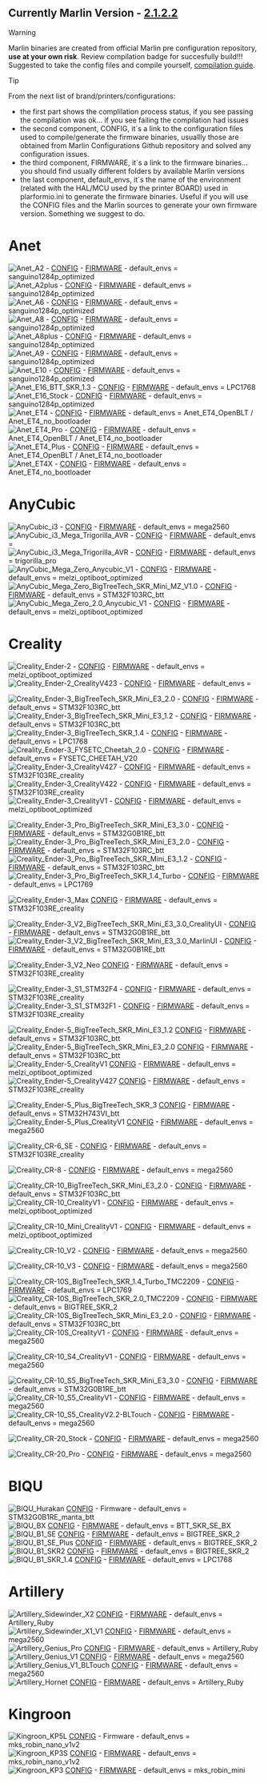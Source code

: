 **Currently Marlin Version - [2.1.2.2](https://github.com/MarlinFirmware/Marlin/releases/tag/2.1.2.2)**
----------------------------------

> [!WARNING]
> Marlin binaries are created from official Marlin pre configuration repository, **use at your own risk**. Review compilation badge for succesfully build!!!  
> Suggested to take the config files and compile yourself, [compilation guide](https://3dwork-qitec-net.translate.goog/guias-impresion-3d/mejoras-upgrades/marlin-guia-compilacion?_x_tr_sl=es&_x_tr_tl=en&_x_tr_hl=es&_x_tr_pto=wapp).  

> [!TIP]
> From the next list of brand/printers/configurations:  
> - the first part shows the complilation process status, if you see passing the compilation was ok... if you see failing the compilation had issues  
> - the second component, CONFIG, it´s a link to the configuration files used to compile/generate the firmware binaries, usuallly those are obtained from Marlin Configurations Github repository and solved any configuration issues.  
> - the third component, FIRMWARE, it´s a link to the firmware binaries... you should find usually different folders by available Marlin versions  
> - the last component, default_envs, it´s the name of the environment (related with the HAL/MCU used by the printer BOARD) used in plarformio.ini to generate the firmware binaries. Useful if you will use the CONFIG files and the Marlin sources to generate your own firmware version. Something we suggest to do.  

# Anet

![Anet_A2](https://github.com/3dwork-io/marlin_auto_builder_3dwork/actions/workflows/Anet_A2.yml/badge.svg) - [CONFIG](https://github.com/3dwork-io/marlin_auto_builder_3dwork/tree/master/Firmware/Configuration/Anet/A2) - [FIRMWARE](https://github.com/3dwork-io/marlin_auto_builder_3dwork/tree/master/Firmware/Builds/Anet/A2plus/) - default_envs = sanguino1284p_optimized  
![Anet_A2plus](https://github.com/3dwork-io/marlin_auto_builder_3dwork/actions/workflows/Anet_A2plus.yml/badge.svg) - [CONFIG](https://github.com/3dwork-io/marlin_auto_builder_3dwork/tree/master/Firmware/Configuration/Anet/A2plus) - [FIRMWARE](https://github.com/3dwork-io/marlin_auto_builder_3dwork/tree/master/Firmware/Builds/Anet/A2plus/) - default_envs = sanguino1284p_optimized  
![Anet_A6](https://github.com/3dwork-io/marlin_auto_builder_3dwork/actions/workflows/Anet_A6.yml/badge.svg) - [CONFIG](https://github.com/3dwork-io/marlin_auto_builder_3dwork/tree/master/Firmware/Configuration/Anet/A6) - [FIRMWARE](https://github.com/3dwork-io/marlin_auto_builder_3dwork/tree/master/Firmware/Builds/Anet/A6/) - default_envs = sanguino1284p_optimized  
![Anet_A8](https://github.com/3dwork-io/marlin_auto_builder_3dwork/actions/workflows/Anet_A8.yml/badge.svg) - [CONFIG](https://github.com/3dwork-io/marlin_auto_builder_3dwork/tree/master/Firmware/Configuration/Anet/A8) - [FIRMWARE](https://github.com/3dwork-io/marlin_auto_builder_3dwork/tree/master/Firmware/Builds/Anet/A8/) - default_envs = sanguino1284p_optimized  
![Anet_A8plus](https://github.com/3dwork-io/marlin_auto_builder_3dwork/actions/workflows/Anet_A8plus.yml/badge.svg) - [CONFIG](https://github.com/3dwork-io/marlin_auto_builder_3dwork/tree/master/Firmware/Configuration/Anet/A8plus) - [FIRMWARE](https://github.com/3dwork-io/marlin_auto_builder_3dwork/tree/master/Firmware/Builds/Anet/A8plus/) - default_envs = sanguino1284p_optimized  
![Anet_A9](https://github.com/3dwork-io/marlin_auto_builder_3dwork/actions/workflows/Anet_A9.yml/badge.svg) - [CONFIG](https://github.com/3dwork-io/marlin_auto_builder_3dwork/tree/master/Firmware/Configuration/Anet/A9) - [FIRMWARE](https://github.com/3dwork-io/marlin_auto_builder_3dwork/tree/master/Firmware/Builds/Anet/A9/2_1_2_2/sanguino1284p_optimized) - default_envs = sanguino1284p_optimized  
![Anet_E10](https://github.com/3dwork-io/marlin_auto_builder_3dwork/actions/workflows/Anet_E10.yml/badge.svg) - [CONFIG](https://github.com/3dwork-io/marlin_auto_builder_3dwork/tree/master/Firmware/Configuration/Anet/E10) - [FIRMWARE](https://github.com/3dwork-io/marlin_auto_builder_3dwork/tree/master/Firmware/Builds/Anet/E10/) - default_envs = sanguino1284p_optimized  
![Anet_E16_BTT_SKR_1.3](https://github.com/3dwork-io/marlin_auto_builder_3dwork/actions/workflows/Anet_E16_BTT_SKR_1.3.yml/badge.svg) - [CONFIG](https://github.com/3dwork-io/marlin_auto_builder_3dwork/tree/master/Firmware/Configuration/Anet/E16/BTT_SKR_1.3) - [FIRMWARE](https://github.com/3dwork-io/marlin_auto_builder_3dwork/tree/master/Firmware/Builds/Anet/E16/BTT_SKR_1.3/) - default_envs = LPC1768  
![Anet_E16_Stock](https://github.com/3dwork-io/marlin_auto_builder_3dwork/actions/workflows/Anet_E16_Stock.yml/badge.svg) - [CONFIG](https://github.com/3dwork-io/marlin_auto_builder_3dwork/tree/master/Firmware/Configuration/Anet/E16/Stock) - [FIRMWARE](https://github.com/3dwork-io/marlin_auto_builder_3dwork/tree/master/Firmware/Builds/Anet/E16/Stock/) - default_envs = sanguino1284p_optimized  
![Anet_ET4](https://github.com/3dwork-io/marlin_auto_builder_3dwork/actions/workflows/Anet_ET4.yml/badge.svg) - [CONFIG](https://github.com/3dwork-io/marlin_auto_builder_3dwork/tree/master/Firmware/Configuration/Anet/ET4) - [FIRMWARE](https://github.com/3dwork-io/marlin_auto_builder_3dwork/tree/master/Firmware/Builds/Anet/ET4) - default_envs = Anet_ET4_OpenBLT / Anet_ET4_no_bootloader  
![Anet_ET4_Pro](https://github.com/3dwork-io/marlin_auto_builder_3dwork/actions/workflows/Anet_ET4_Pro.yml/badge.svg) - [CONFIG](https://github.com/3dwork-io/marlin_auto_builder_3dwork/tree/master/Firmware/Configuration/Anet/ET4-Pro) - [FIRMWARE](https://github.com/3dwork-io/marlin_auto_builder_3dwork/tree/master/Firmware/Builds/Anet/ET4-Pro) - default_envs = Anet_ET4_OpenBLT / Anet_ET4_no_bootloader  
![Anet_ET4_Plus](https://github.com/3dwork-io/marlin_auto_builder_3dwork/actions/workflows/Anet_ET4_Plus.yml/badge.svg) - [CONFIG](https://github.com/3dwork-io/marlin_auto_builder_3dwork/tree/master/Firmware/Configuration/Anet/ET4-Plus) - [FIRMWARE](https://github.com/3dwork-io/marlin_auto_builder_3dwork/tree/master/Firmware/Builds/Anet/ET4-Plus) - default_envs = Anet_ET4_OpenBLT / Anet_ET4_no_bootloader  
![Anet_ET4X](https://github.com/3dwork-io/marlin_auto_builder_3dwork/actions/workflows/Anet_ET4X.yml/badge.svg) - [CONFIG](https://github.com/3dwork-io/marlin_auto_builder_3dwork/tree/master/Firmware/Configuration/Anet/ET4X) - [FIRMWARE](https://github.com/3dwork-io/marlin_auto_builder_3dwork/tree/master/Firmware/Builds/Anet/ET4X/) - default_envs = Anet_ET4_no_bootloader  

# AnyCubic

![AnyCubic_i3](https://github.com/3dwork-io/marlin_auto_builder_3dwork/actions/workflows/AnyCubic_i3.yml/badge.svg) - [CONFIG](https://github.com/3dwork-io/marlin_auto_builder_3dwork/tree/master/Firmware/Configuration/AnyCubic/i3) - [FIRMWARE](https://github.com/3dwork-io/marlin_auto_builder_3dwork/tree/master/Firmware/Builds/AnyCubic/i3/) - default_envs = mega2560  
![AnyCubic_i3_Mega_Trigorilla_AVR](https://github.com/3dwork-io/marlin_auto_builder_3dwork/actions/workflows/AnyCubic_i3_Mega_Trigorilla_AVR.yml/badge.svg) - [CONFIG](https://github.com/3dwork-io/marlin_auto_builder_3dwork/tree/master/Firmware/Configuration/AnyCubic/i3_Mega/Trigorilla_AVR) - [FIRMWARE]() - default_envs =   
![AnyCubic_i3_Mega_Trigorilla_AVR](https://github.com/3dwork-io/marlin_auto_builder_3dwork/actions/workflows/AnyCubic_i3_Mega_Trigorilla_Pro_STM32.yml/badge.svg) - [CONFIG](https://github.com/3dwork-io/marlin_auto_builder_3dwork/tree/master/Firmware/Configuration/AnyCubic/i3_Mega/Trigorilla_Pro_STM32) - [FIRMWARE](https://github.com/3dwork-io/marlin_auto_builder_3dwork/tree/master/Firmware/Builds/AnyCubic/i3_Mega/Trigorilla_Pro_STM32) - default_envs = trigorilla_pro  
![AnyCubic_Mega_Zero_Anycubic_V1](https://github.com/3dwork-io/marlin_auto_builder_3dwork/actions/workflows/AnyCubic_Mega_Zero_Anycubic_V1.yml/badge.svg) - [CONFIG](https://github.com/3dwork-io/marlin_auto_builder_3dwork/tree/master/Firmware/Configuration/AnyCubic/Mega_Zero/Anycubic_V1) - [FIRMWARE](https://github.com/3dwork-io/marlin_auto_builder_3dwork/tree/master/Firmware/Builds/AnyCubic/Mega_Zero/Anycubic_V1/) - default_envs = melzi_optiboot_optimized  
![AnyCubic_Mega_Zero_BigTreeTech_SKR_Mini_MZ_V1.0](https://github.com/3dwork-io/marlin_auto_builder_3dwork/actions/workflows/AnyCubic_Mega_Zero_BigTreeTech_SKR_Mini_MZ_V1.0.yml/badge.svg) - [CONFIG](https://github.com/3dwork-io/marlin_auto_builder_3dwork/tree/master/Firmware/Configuration/AnyCubic/Mega_Zero/BigTreeTech_SKR_Mini_MZ_V1.0) - [FIRMWARE](https://github.com/3dwork-io/marlin_auto_builder_3dwork/tree/master/Firmware/Builds/AnyCubic/Mega_Zero/BigTreeTech_SKR_Mini_MZ_V1.0/) - default_envs = STM32F103RC_btt  
![AnyCubic_Mega_Zero_2.0_Anycubic_V1](https://github.com/3dwork-io/marlin_auto_builder_3dwork/actions/workflows/AnyCubic_Mega_Zero_2.0_Anycubic_V1.yml/badge.svg) - [CONFIG](https://github.com/3dwork-io/marlin_auto_builder_3dwork/tree/master/Firmware/Configuration/AnyCubic/Mega_Zero_2.0/Anycubic_V1) - [FIRMWARE](https://github.com/3dwork-io/marlin_auto_builder_3dwork/tree/master/Firmware/Builds/AnyCubic/Mega_Zero_2.0/Anycubic_V1/) - default_envs = melzi_optiboot_optimized  

# Creality

![Creality_Ender-2](https://github.com/3dwork-io/marlin_auto_builder_3dwork/actions/workflows/Creality_Ender-2.yml/badge.svg) - [CONFIG](https://github.com/3dwork-io/marlin_auto_builder_3dwork/tree/master/Firmware/Configuration/Creality/Ender-2) - [FIRMWARE](https://github.com/3dwork-io/marlin_auto_builder_3dwork/tree/master/Firmware/Builds/Creality/Ender-2/) - default_envs = melzi_optiboot_optimized  
![Creality_Ender-2_CrealityV423](https://github.com/3dwork-io/marlin_auto_builder_3dwork/actions/workflows/Creality_Ender-2_CrealityV423.yml/badge.svg) - [CONFIG](https://github.com/3dwork-io/marlin_auto_builder_3dwork/tree/master/Firmware/Configuration/Creality/Ender-2_Pro/CrealityV423) - [FIRMWARE]() - default_envs =   

![Creality_Ender-3_BigTreeTech_SKR_Mini_E3_2.0](https://github.com/3dwork-io/marlin_auto_builder_3dwork/actions/workflows/Creality_Ender-3_BigTreeTech_SKR_Mini_E3_2.0.yml/badge.svg) - [CONFIG](https://github.com/3dwork-io/marlin_auto_builder_3dwork/tree/master/Firmware/Configuration/Creality/Ender-3/BigTreeTech_SKR_Mini_E3_2.0) - [FIRMWARE](https://github.com/3dwork-io/marlin_auto_builder_3dwork/tree/master/Firmware/Builds/Creality/Ender-3/BigTreeTech_SKR_Mini_E3_2.0) - default_envs = STM32F103RC_btt  
![Creality_Ender-3_BigTreeTech_SKR_Mini_E3_1.2](https://github.com/3dwork-io/marlin_auto_builder_3dwork/actions/workflows/Creality_Ender-3_BigTreeTech_SKR_Mini_E3_1.2.yml/badge.svg) - [CONFIG](https://github.com/3dwork-io/marlin_auto_builder_3dwork/tree/master/Firmware/Configuration/Creality/Ender-3/BigTreeTech_SKR_Mini_E3_1.2) - [FIRMWARE](https://github.com/3dwork-io/marlin_auto_builder_3dwork/tree/master/Firmware/Builds/Creality/Ender-3/BigTreeTech_SKR_Mini_E3_1.2) - default_envs = STM32F103RC_btt  
![Creality_Ender-3_BigTreeTech_SKR_1.4](https://github.com/3dwork-io/marlin_auto_builder_3dwork/actions/workflows/Creality_Ender-3_BigTreeTech_SKR_1.4.yml/badge.svg) - [CONFIG](https://github.com/3dwork-io/marlin_auto_builder_3dwork/tree/master/Firmware/Configuration/Creality/Ender-3/BigTreeTech_SKR_1.4) - [FIRMWARE](https://github.com/3dwork-io/marlin_auto_builder_3dwork/tree/master/Firmware/Builds/Creality/Ender-3/BigTreeTech_SKR_1.4) - default_envs = LPC1768  
![Creality_Ender-3_FYSETC_Cheetah_2.0](https://github.com/3dwork-io/marlin_auto_builder_3dwork/actions/workflows/Creality_Ender-3_FYSETC_Cheetah_2.0.yml/badge.svg) - [CONFIG](https://github.com/3dwork-io/marlin_auto_builder_3dwork/tree/master/Firmware/Configuration/Creality/Ender-3/FYSETC_Cheetah_2.0) - [FIRMWARE](https://github.com/3dwork-io/marlin_auto_builder_3dwork/tree/master/Firmware/Builds/Creality/Ender-3/FYSETC_Cheetah_2.0) - default_envs = FYSETC_CHEETAH_V20  
![Creality_Ender-3_CrealityV427](https://github.com/3dwork-io/marlin_auto_builder_3dwork/actions/workflows/Creality_Ender-3_CrealityV427.yml/badge.svg) - [CONFIG](https://github.com/3dwork-io/marlin_auto_builder_3dwork/tree/master/Firmware/Configuration/Creality/Ender-3/CrealityV427) - [FIRMWARE](https://github.com/3dwork-io/marlin_auto_builder_3dwork/tree/master/Firmware/Builds/Creality/Ender-3/CrealityV427) - default_envs = STM32F103RE_creality  
![Creality_Ender-3_CrealityV422](https://github.com/3dwork-io/marlin_auto_builder_3dwork/actions/workflows/Creality_Ender-3_CrealityV422.yml/badge.svg) - [CONFIG](https://github.com/3dwork-io/marlin_auto_builder_3dwork/tree/master/Firmware/Configuration/Creality/Ender-3/CrealityV422) - [FIRMWARE](https://github.com/3dwork-io/marlin_auto_builder_3dwork/tree/master/Firmware/Builds/Creality/Ender-3/CrealityV422) - default_envs = STM32F103RE_creality  
![Creality_Ender-3_CrealityV1](https://github.com/3dwork-io/marlin_auto_builder_3dwork/actions/workflows/Creality_Ender-3_CrealityV1.yml/badge.svg) - [CONFIG](https://github.com/3dwork-io/marlin_auto_builder_3dwork/tree/master/Firmware/Configuration/Creality/Ender-3/CrealityV1) - [FIRMWARE](https://github.com/3dwork-io/marlin_auto_builder_3dwork/tree/master/Firmware/Builds/Creality/Ender-3/CrealityV1) - default_envs = melzi_optiboot_optimized  

![Creality_Ender-3_Pro_BigTreeTech_SKR_Mini_E3_3.0](https://github.com/3dwork-io/marlin_auto_builder_3dwork/actions/workflows/Creality_Ender-3_Pro_BigTreeTech_SKR_Mini_E3_3.0.yml/badge.svg) - [CONFIG](https://github.com/3dwork-io/marlin_auto_builder_3dwork/tree/master/Firmware/Configuration/Creality/Ender-3_Pro/BigTreeTech_SKR_Mini_E3_3.0) - [FIRMWARE](https://github.com/3dwork-io/marlin_auto_builder_3dwork/tree/master/Firmware/Builds/Creality/Ender-3_Pro/BigTreeTech_SKR_Mini_E3_3.0) - default_envs = STM32G0B1RE_btt  
![Creality_Ender-3_Pro_BigTreeTech_SKR_Mini_E3_2.0](https://github.com/3dwork-io/marlin_auto_builder_3dwork/actions/workflows/Creality_Ender-3_Pro_BigTreeTech_SKR_Mini_E3_2.0.yml/badge.svg) - [CONFIG](https://github.com/3dwork-io/marlin_auto_builder_3dwork/tree/master/Firmware/Configuration/Creality/Ender-3_Pro/BigTreeTech_SKR_Mini_E3_2.0) - [FIRMWARE](https://github.com/3dwork-io/marlin_auto_builder_3dwork/tree/master/Firmware/Builds/Creality/Ender-3_Pro/BigTreeTech_SKR_Mini_E3_2.0) - default_envs = STM32F103RC_btt  
![Creality_Ender-3_Pro_BigTreeTech_SKR_Mini_E3_1.2](https://github.com/3dwork-io/marlin_auto_builder_3dwork/actions/workflows/Creality_Ender-3_Pro_BigTreeTech_SKR_Mini_E3_1.2.yml/badge.svg) - [CONFIG](https://github.com/3dwork-io/marlin_auto_builder_3dwork/tree/master/Firmware/Configuration/Creality/Ender-3_Pro/BigTreeTech_SKR_Mini_E3_1.2) - [FIRMWARE](https://github.com/3dwork-io/marlin_auto_builder_3dwork/tree/master/Firmware/Builds/Creality/Ender-3_Pro/BigTreeTech_SKR_Mini_E3_1.2) - default_envs = STM32F103RC_btt  
![Creality_Ender-3_Pro_BigTreeTech_SKR_1.4_Turbo](https://github.com/3dwork-io/marlin_auto_builder_3dwork/actions/workflows/Creality_Ender-3_Pro_BigTreeTech_SKR_1.4_Turbo.yml/badge.svg) - [CONFIG](https://github.com/3dwork-io/marlin_auto_builder_3dwork/tree/master/Firmware/Configuration/Creality/Ender-3_Pro/BigTreeTech_SKR_1.4_Turbo) - [FIRMWARE](https://github.com/3dwork-io/marlin_auto_builder_3dwork/tree/master/Firmware/Builds/Creality/Ender-3_Pro/BigTreeTech_SKR_1.4_Turbo) - default_envs = LPC1769  

![Creality_Ender-3_Max](https://github.com/3dwork-io/marlin_auto_builder_3dwork/actions/workflows/Creality_Ender-3_Max.yml/badge.svg) [CONFIG](https://github.com/3dwork-io/marlin_auto_builder_3dwork/tree/master/Firmware/Configuration/Creality/Ender-3_Max) - [FIRMWARE](https://github.com/3dwork-io/marlin_auto_builder_3dwork/tree/master/Firmware/Builds/Creality/Ender-3_Max/) - default_envs = STM32F103RE_creality  

![Creality_Ender-3_V2_BigTreeTech_SKR_Mini_E3_3.0_CrealityUI](https://github.com/3dwork-io/marlin_auto_builder_3dwork/actions/workflows/Creality_Ender-3_V2_BigTreeTech_SKR_Mini_E3_3.0_CrealityUI.yml/badge.svg) - [CONFIG](https://github.com/3dwork-io/marlin_auto_builder_3dwork/tree/master/Firmware/Configuration/Creality/Ender-3_V2/BigTreeTech_SKR_Mini_E3_v3/CrealityUI) - [FIRMWARE](https://github.com/3dwork-io/marlin_auto_builder_3dwork/tree/master/Firmware/Builds/Creality/Ender-3_V2/BigTreeTech_SKR_Mini_E3_3.0/CrealityUI) - default_envs = STM32G0B1RE_btt  
![Creality_Ender-3_V2_BigTreeTech_SKR_Mini_E3_3.0_MarlinUI](https://github.com/3dwork-io/marlin_auto_builder_3dwork/actions/workflows/Creality_Ender-3_V2_BigTreeTech_SKR_Mini_E3_3.0_MarlinUI.yml/badge.svg) - [CONFIG](https://github.com/3dwork-io/marlin_auto_builder_3dwork/tree/master/Firmware/Configuration/Creality/Ender-3_V2/BigTreeTech_SKR_Mini_E3_v3/MarlinUI) - [FIRMWARE](https://github.com/3dwork-io/marlin_auto_builder_3dwork/tree/master/Firmware/Builds/Creality/Ender-3_V2/BigTreeTech_SKR_Mini_E3_3.0/MarlinUI) - default_envs = STM32G0B1RE_btt  

![Creality_Ender-3_V2_Neo](https://github.com/3dwork-io/marlin_auto_builder_3dwork/actions/workflows/Creality_Ender-3_V2_Neo.yml/badge.svg) [CONFIG](https://github.com/3dwork-io/marlin_auto_builder_3dwork/tree/master/Firmware/Configuration/Creality/Ender-3_V2_Neo) - [FIRMWARE](https://github.com/3dwork-io/marlin_auto_builder_3dwork/tree/master/Firmware/Builds/Creality/Ender-3_V2_Neo) - default_envs = STM32F103RE_creality  

![Creality_Ender-3_S1_STM32F4](https://github.com/3dwork-io/marlin_auto_builder_3dwork/actions/workflows/Creality_Ender-3_S1_STM32F4.yml/badge.svg) - [CONFIG](https://github.com/3dwork-io/marlin_auto_builder_3dwork/tree/master/Firmware/Configuration/Creality/Ender-3_S1/STM32F1) - [FIRMWARE](https://github.com/3dwork-io/marlin_auto_builder_3dwork/tree/master/Firmware/Builds/Creality/Ender-3_S1/STM32F1) - default_envs = STM32F103RE_creality  
![Creality_Ender-3_S1_STM32F1](https://github.com/3dwork-io/marlin_auto_builder_3dwork/actions/workflows/Creality_Ender-3_S1_STM32F1.yml/badge.svg) - [CONFIG](https://github.com/3dwork-io/marlin_auto_builder_3dwork/tree/master/Firmware/Configuration/Creality/Ender-3_S1/STM32F1) - [FIRMWARE](https://github.com/3dwork-io/marlin_auto_builder_3dwork/tree/master/Firmware/Builds/Creality/Ender-3_S1/STM32F1) - default_envs = STM32F103RE_creality 

![Creality_Ender-5_BigTreeTech_SKR_Mini_E3_1.2](https://github.com/3dwork-io/marlin_auto_builder_3dwork/actions/workflows/Creality_Ender-5_BigTreeTech_SKR_Mini_E3_1.2.yml/badge.svg) [CONFIG](https://github.com/3dwork-io/marlin_auto_builder_3dwork/tree/master/Firmware/Configuration/Creality/Ender-5/BigTreeTech_SKR_Mini_E3_1.2) - [FIRMWARE](https://github.com/3dwork-io/marlin_auto_builder_3dwork/tree/master/Firmware/Builds/Creality/Ender-5/BigTreeTech_SKR_Mini_E3_1.2/) - default_envs = STM32F103RC_btt  
![Creality_Ender-5_BigTreeTech_SKR_Mini_E3_2.0](https://github.com/3dwork-io/marlin_auto_builder_3dwork/actions/workflows/Creality_Ender-5_BigTreeTech_SKR_Mini_E3_2.0.yml/badge.svg) [CONFIG](https://github.com/3dwork-io/marlin_auto_builder_3dwork/tree/master/Firmware/Configuration/Creality/Ender-5/BigTreeTech_SKR_Mini_E3_2.0) - [FIRMWARE](https://github.com/3dwork-io/marlin_auto_builder_3dwork/tree/master/Firmware/Builds/Creality/Ender-5/BigTreeTech_SKR_Mini_E3_2.0/) - default_envs = STM32F103RC_btt  
![Creality_Ender-5_CrealityV1](https://github.com/3dwork-io/marlin_auto_builder_3dwork/actions/workflows/Creality_Ender-5_CrealityV1.yml/badge.svg) [CONFIG](https://github.com/3dwork-io/marlin_auto_builder_3dwork/tree/master/Firmware/Configuration/Creality/Ender-5/CrealityV1) - [FIRMWARE](https://github.com/3dwork-io/marlin_auto_builder_3dwork/tree/master/Firmware/Builds/Creality/Ender-5/CrealityV1/) - default_envs = melzi_optiboot_optimized  
![Creality_Ender-5_CrealityV427](https://github.com/3dwork-io/marlin_auto_builder_3dwork/actions/workflows/Creality_Ender-5_CrealityV427.yml/badge.svg) [CONFIG](https://github.com/3dwork-io/marlin_auto_builder_3dwork/tree/master/Firmware/Configuration/Creality/Ender-5/CrealityV427) - [FIRMWARE](https://github.com/3dwork-io/marlin_auto_builder_3dwork/tree/master/Firmware/Builds/Creality/Ender-5/CrealityV427/) - default_envs = STM32F103RE_creality  

![Creality_Ender-5_Plus_BigTreeTech_SKR_3](https://github.com/3dwork-io/marlin_auto_builder_3dwork/actions/workflows/Creality_Ender-5_Plus_BigTreeTech_SKR_3.yml/badge.svg) [CONFIG](https://github.com/3dwork-io/marlin_auto_builder_3dwork/tree/master/Firmware/Configuration/Creality/Ender-5_Plus/BigTreeTech_SKR_3) - [FIRMWARE](https://github.com/3dwork-io/marlin_auto_builder_3dwork/tree/master/Firmware/Builds/Creality/Ender-5_Plus/BigTreeTech_SKR_3/) - default_envs = STM32H743VI_btt  
![Creality_Ender-5_Plus_CrealityV1](https://github.com/3dwork-io/marlin_auto_builder_3dwork/actions/workflows/Creality_Ender-5_Plus_CrealityV1.yml/badge.svg) [CONFIG](https://github.com/3dwork-io/marlin_auto_builder_3dwork/tree/master/Firmware/Configuration/Creality/Ender-5_Plus/CrealityV1) - [FIRMWARE](https://github.com/3dwork-io/marlin_auto_builder_3dwork/tree/master/Firmware/Builds/Creality/Ender-5_Plus/CrealityV1/) - default_envs = mega2560  

![Creality_CR-6_SE](https://github.com/3dwork-io/marlin_auto_builder_3dwork/actions/workflows/Creality_CR-6_SE.yml/badge.svg) - [CONFIG](https://github.com/3dwork-io/marlin_auto_builder_3dwork/tree/master/Firmware/Configuration/Creality/CR-10_Mini/CrealityV1) - [FIRMWARE](https://github.com/3dwork-io/marlin_auto_builder_3dwork/tree/master/Firmware/Builds/Creality/CR-6_SE/) - default_envs = STM32F103RE_creality  

![Creality_CR-8](https://github.com/3dwork-io/marlin_auto_builder_3dwork/actions/workflows/Creality_CR-8.yml/badge.svg) - [CONFIG](https://github.com/3dwork-io/marlin_auto_builder_3dwork/tree/master/Firmware/Configuration/Creality/CR-8) - [FIRMWARE](https://github.com/3dwork-io/marlin_auto_builder_3dwork/tree/master/Firmware/Builds/Creality/CR-8/) - default_envs = mega2560  

![Creality_CR-10_BigTreeTech_SKR_Mini_E3_2.0](https://github.com/3dwork-io/marlin_auto_builder_3dwork/actions/workflows/Creality_CR-10_BigTreeTech_SKR_Mini_E3_2.0.yml/badge.svg) - [CONFIG](https://github.com/3dwork-io/marlin_auto_builder_3dwork/tree/master/Firmware/Configuration/Creality/CR-10/BigTreeTech_SKR_Mini_E3_2.0) - [FIRMWARE](https://github.com/3dwork-io/marlin_auto_builder_3dwork/tree/master/Firmware/Builds/Creality/CR-10/BigTreeTech_SKR_Mini_E3_2.0/) - default_envs = STM32F103RC_btt  
![Creality_CR-10_CrealityV1](https://github.com/3dwork-io/marlin_auto_builder_3dwork/actions/workflows/Creality_CR-10_CrealityV1.yml/badge.svg) - [CONFIG](https://github.com/3dwork-io/marlin_auto_builder_3dwork/tree/master/Firmware/Configuration/Creality/CR-10/CrealityV1) - [FIRMWARE](https://github.com/3dwork-io/marlin_auto_builder_3dwork/tree/master/Firmware/Builds/Creality/CR-10/CrealityV1/) - default_envs = melzi_optiboot_optimized  
 
![Creality_CR-10_Mini_CrealityV1](https://github.com/3dwork-io/marlin_auto_builder_3dwork/actions/workflows/Creality_CR-10_Mini_CrealityV1.yml/badge.svg) - [CONFIG](https://github.com/3dwork-io/marlin_auto_builder_3dwork/tree/master/Firmware/Configuration/Creality/CR-6_SE) - [FIRMWARE](https://github.com/3dwork-io/marlin_auto_builder_3dwork/tree/master/Firmware/Builds/Creality/CR-10_Mini/CrealityV1/) - default_envs = melzi_optiboot_optimized  

![Creality_CR-10_V2](https://github.com/3dwork-io/marlin_auto_builder_3dwork/actions/workflows/Creality_CR-10_V2.yml/badge.svg) - [CONFIG](https://github.com/3dwork-io/marlin_auto_builder_3dwork/tree/master/Firmware/Configuration/Creality/CR-10_V2) - [FIRMWARE](https://github.com/3dwork-io/marlin_auto_builder_3dwork/tree/master/Firmware/Builds/Creality/CR-10_V2/) - default_envs = mega2560  

![Creality_CR-10_V3](https://github.com/3dwork-io/marlin_auto_builder_3dwork/actions/workflows/Creality_CR-10_V3.yml/badge.svg) - [CONFIG](https://github.com/3dwork-io/marlin_auto_builder_3dwork/tree/master/Firmware/Configuration/Creality/CR-10_V3) - [FIRMWARE](https://github.com/3dwork-io/marlin_auto_builder_3dwork/tree/master/Firmware/Builds/Creality/CR-10_V3/) - default_envs = mega2560  

![Creality_CR-10S_BigTreeTech_SKR_1.4_Turbo_TMC2209](https://github.com/3dwork-io/marlin_auto_builder_3dwork/actions/workflows/Creality_CR-10S_BigTreeTech_SKR_1.4_Turbo_TMC2209.yml/badge.svg) - [CONFIG](https://github.com/3dwork-io/marlin_auto_builder_3dwork/tree/master/Firmware/Configuration/Creality/CR-10S/BigTreeTech_SKR_1.4_Turbo_TMC2209) - [FIRMWARE](https://github.com/3dwork-io/marlin_auto_builder_3dwork/tree/master/Firmware/Builds/Creality/CR-10S/BigTreeTech_SKR_1.4_Turbo_TMC2209/) - default_envs = LPC1769  
![Creality_CR-10S_BigTreeTech_SKR_2.0_TMC2209](https://github.com/3dwork-io/marlin_auto_builder_3dwork/actions/workflows/Creality_CR-10S_BigTreeTech_SKR_2.0_TMC2209.yml/badge.svg) - [CONFIG](https://github.com/3dwork-io/marlin_auto_builder_3dwork/tree/master/Firmware/Configuration/Creality/CR-10S/BigTreeTech_SKR_2.0_TMC2209) - [FIRMWARE](https://github.com/3dwork-io/marlin_auto_builder_3dwork/tree/master/Firmware/Builds/Creality/CR-10S/BigTreeTech_SKR_2.0_TMC2209) - default_envs = BIGTREE_SKR_2  
![Creality_CR-10S_BigTreeTech_SKR_Mini_E3_2.0](https://github.com/3dwork-io/marlin_auto_builder_3dwork/actions/workflows/Creality_CR-10S_BigTreeTech_SKR_Mini_E3_2.0.yml/badge.svg) - [CONFIG](https://github.com/3dwork-io/marlin_auto_builder_3dwork/tree/master/Firmware/Configuration/Creality/CR-10S/BigTreeTech_SKR_Mini_E3_2.0) - [FIRMWARE](https://github.com/3dwork-io/marlin_auto_builder_3dwork/tree/master/Firmware/Builds/Creality/CR-10S/BigTreeTech_SKR_Mini_E3_2.0/) - default_envs = STM32F103RC_btt  
![Creality_CR-10S_CrealityV1](https://github.com/3dwork-io/marlin_auto_builder_3dwork/actions/workflows/Creality_CR-10S_CrealityV1.yml/badge.svg) - [CONFIG](https://github.com/3dwork-io/marlin_auto_builder_3dwork/tree/master/Firmware/Configuration/Creality/CR-10S/CrealityV1) - [FIRMWARE](https://github.com/3dwork-io/marlin_auto_builder_3dwork/tree/master/Firmware/Builds/Creality/CR-10S/) - default_envs = mega2560  

![Creality_CR-10_S4_CrealityV1](https://github.com/3dwork-io/marlin_auto_builder_3dwork/actions/workflows/Creality_CR-10_S4_CrealityV1.yml/badge.svg) - [CONFIG](https://github.com/3dwork-io/marlin_auto_builder_3dwork/tree/master/Firmware/Configuration/Creality/CR-10_S4/CrealityV1) - [FIRMWARE](https://github.com/3dwork-io/marlin_auto_builder_3dwork/tree/master/Firmware/Builds/Creality/CR-10_S4/CrealityV1/) - default_envs = mega2560  

![Creality_CR-10_S5_BigTreeTech_SKR_Mini_E3_3.0](https://github.com/3dwork-io/marlin_auto_builder_3dwork/actions/workflows/Creality_CR-10_S5_BigTreeTech_SKR_Mini_E3_3.0.yml/badge.svg) - [CONFIG](https://github.com/3dwork-io/marlin_auto_builder_3dwork/tree/master/Firmware/Configuration/Creality/CR-10_S5/BigTreeTech_SKR_Mini_E3_3.0) - [FIRMWARE](https://github.com/3dwork-io/marlin_auto_builder_3dwork/tree/master/Firmware/Builds/Creality/CR-10_S5/BigTreeTech_SKR_Mini_E3_3.0/) - default_envs = STM32G0B1RE_btt  
![Creality_CR-10_S5_CrealityV1](https://github.com/3dwork-io/marlin_auto_builder_3dwork/actions/workflows/Creality_CR-10_S5_CrealityV1.yml/badge.svg) - [CONFIG](https://github.com/3dwork-io/marlin_auto_builder_3dwork/tree/master/Firmware/Configuration/Creality/CR-10_S5/CrealityV1) - [FIRMWARE](https://github.com/3dwork-io/marlin_auto_builder_3dwork/tree/master/Firmware/Builds/Creality/CR-10_S5/CrealityV1/) - default_envs = mega2560  
![Creality_CR-10_S5_CrealityV2.2-BLTouch](https://github.com/3dwork-io/marlin_auto_builder_3dwork/actions/workflows/Creality_CR-10_S5_CrealityV2.2-BLTouch.yml/badge.svg) - [CONFIG](https://github.com/3dwork-io/marlin_auto_builder_3dwork/tree/master/Firmware/Configuration/Creality/CR-10_S5/CrealityV2.2-BLTouch) - [FIRMWARE](https://github.com/3dwork-io/marlin_auto_builder_3dwork/tree/master/Firmware/Builds/Creality/CR-10_S5/CrealityV2.2-BLTouch/) - default_envs = mega2560  

![Creality_CR-20_Stock](https://github.com/3dwork-io/marlin_auto_builder_3dwork/actions/workflows/Creality_CR-20_Stock.yml/badge.svg) - [CONFIG](https://github.com/3dwork-io/marlin_auto_builder_3dwork/tree/master/Firmware/Configuration/Creality/CR-20/Stock) - [FIRMWARE](https://github.com/3dwork-io/marlin_auto_builder_3dwork/tree/master/Firmware/Builds/Creality/CR-20/Stock/) - default_envs = mega2560  

![Creality_CR-20_Pro](https://github.com/3dwork-io/marlin_auto_builder_3dwork/actions/workflows/Creality_CR-20_Pro.yml/badge.svg) - [CONFIG](https://github.com/3dwork-io/marlin_auto_builder_3dwork/tree/master/Firmware/Configuration/Creality/CR-20_Pro) - [FIRMWARE](https://github.com/3dwork-io/marlin_auto_builder_3dwork/tree/master/Firmware/Builds/Creality/CR-20_Pro/) - default_envs = mega2560  

# BIQU

![BIQU_Hurakan](https://github.com/3dwork-io/marlin_auto_builder_3dwork/actions/workflows/BIQU_Hurakan.yml/badge.svg) [CONFIG](https://github.com/3dwork-io/marlin_auto_builder_3dwork/tree/master/Firmware/Configuration/BIQU/Hurakan) - Firmware - default_envs = STM32G0B1RE_manta_btt  
![BIQU_BX](https://github.com/3dwork-io/marlin_auto_builder_3dwork/actions/workflows/BIQU_BX.yml/badge.svg) [CONFIG](https://github.com/3dwork-io/marlin_auto_builder_3dwork/tree/master/Firmware/Configuration/BIQU/BX) - [FIRMWARE](https://github.com/3dwork-io/marlin_auto_builder_3dwork/tree/master/Firmware/Builds/BIQU/BX) - default_envs = BTT_SKR_SE_BX  
![BIQU_B1_SE](https://github.com/3dwork-io/marlin_auto_builder_3dwork/actions/workflows/BIQU_B1_SE.yml/badge.svg) [CONFIG](https://github.com/3dwork-io/marlin_auto_builder_3dwork/tree/master/Firmware/Configuration/BIQU/B1_SE) - [FIRMWARE](https://github.com/3dwork-io/marlin_auto_builder_3dwork/tree/master/Firmware/Builds/BIQU/B1_SE) - default_envs = BIGTREE_SKR_2  
![BIQU_B1_SE_Plus](https://github.com/3dwork-io/marlin_auto_builder_3dwork/actions/workflows/BIQU_B1_SE_Plus.yml/badge.svg) [CONFIG](https://github.com/3dwork-io/marlin_auto_builder_3dwork/tree/master/Firmware/Configuration/BIQU/B1_SE_Plus) - [FIRMWARE](https://github.com/3dwork-io/marlin_auto_builder_3dwork/tree/master/Firmware/Builds/BIQU/B1_SE_Plus) - default_envs = BIGTREE_SKR_2  
![BIQU_B1_SKR2](https://github.com/3dwork-io/marlin_auto_builder_3dwork/actions/workflows/BIQU_B1_SKR2.yml/badge.svg) [CONFIG](https://github.com/3dwork-io/marlin_auto_builder_3dwork/tree/master/Firmware/Configuration/BIQU/B1/SKR2) - [FIRMWARE](https://github.com/3dwork-io/marlin_auto_builder_3dwork/tree/master/Firmware/Builds/BIQU/B1/SKR2) - default_envs = BIGTREE_SKR_2  
![BIQU_B1_SKR_1.4](https://github.com/3dwork-io/marlin_auto_builder_3dwork/actions/workflows/BIQU_B1_SKR_1.4.yml/badge.svg) [CONFIG](https://github.com/3dwork-io/marlin_auto_builder_3dwork/tree/master/Firmware/Configuration/BIQU/B1/SKR_1.4) - [FIRMWARE](https://github.com/3dwork-io/marlin_auto_builder_3dwork/tree/master/Firmware/Builds/BIQU/B1/SKR_1.4) - default_envs = LPC1768  

# Artillery

![Artillery_Sidewinder_X2](https://github.com/3dwork-io/marlin_auto_builder_3dwork/actions/workflows/Artillery_Sidewinder_X2.yml/badge.svg) [CONFIG](https://github.com/3dwork-io/marlin_auto_builder_3dwork/tree/master/Firmware/Configuration/Artillery/Sidewinder_X2) - [FIRMWARE](https://github.com/3dwork-io/marlin_auto_builder_3dwork/tree/master/Firmware/Builds/Artillery/Sidewinder_X2) - default_envs = Artillery_Ruby  
![Artillery_Sidewinder_X1_V1](https://github.com/3dwork-io/marlin_auto_builder_3dwork/actions/workflows/Artillery_Sidewinder_X1_V1.yml/badge.svg) [CONFIG](https://github.com/3dwork-io/marlin_auto_builder_3dwork/tree/master/Firmware/Configuration/Artillery/Sidewinder_X1/V1) - [FIRMWARE](https://github.com/3dwork-io/marlin_auto_builder_3dwork/tree/master/Firmware/Builds/Artillery/Sidewinder_X1/V1) - default_envs = mega2560  
![Artillery_Genius_Pro](https://github.com/3dwork-io/marlin_auto_builder_3dwork/actions/workflows/Artillery_Genius_Pro.yml/badge.svg) [CONFIG](https://github.com/3dwork-io/marlin_auto_builder_3dwork/tree/master/Firmware/Configuration/Artillery/Genius_Pro) - [FIRMWARE](https://github.com/3dwork-io/marlin_auto_builder_3dwork/tree/master/Firmware/Builds/Artillery/Genius_Pro) - default_envs = Artillery_Ruby  
![Artillery_Genius_V1](https://github.com/3dwork-io/marlin_auto_builder_3dwork/actions/workflows/Artillery_Genius_V1.yml/badge.svg) [CONFIG](https://github.com/3dwork-io/marlin_auto_builder_3dwork/tree/master/Firmware/Configuration/Artillery/Genius/V1) - [FIRMWARE](https://github.com/3dwork-io/marlin_auto_builder_3dwork/tree/master/Firmware/Builds/Artillery/Genius/V1) - default_envs = mega2560
![Artillery_Genius_V1_BLTouch](https://github.com/3dwork-io/marlin_auto_builder_3dwork/actions/workflows/Artillery_Genius_V1_BLTouch.yml/badge.svg) [CONFIG](https://github.com/3dwork-io/marlin_auto_builder_3dwork/tree/master/Firmware/Configuration/Artillery/Genius/BLTouch) - [FIRMWARE](https://github.com/3dwork-io/marlin_auto_builder_3dwork/tree/master/Firmware/Builds/Artillery/Genius/BLTouch) - default_envs = mega2560  
![Artillery_Hornet](https://github.com/3dwork-io/marlin_auto_builder_3dwork/actions/workflows/Artillery_Hornet.yml/badge.svg) [CONFIG](https://github.com/3dwork-io/marlin_auto_builder_3dwork/tree/master/Firmware/Configuration/Artillery/Hornet) - [FIRMWARE](https://github.com/3dwork-io/marlin_auto_builder_3dwork/tree/master/Firmware/Builds/Artillery/Hornet) - default_envs = Artillery_Ruby  

# Kingroon

![Kingroon_KP5L](https://github.com/3dwork-io/marlin_auto_builder_3dwork/actions/workflows/Kingroon_KP5L.yml/badge.svg) [CONFIG](https://github.com/3dwork-io/marlin_auto_builder_3dwork/tree/master/Firmware/Configuration/Kingroon/KP5L) - Firmware - default_envs = mks_robin_nano_v1v2  
![Kingroon_KP3S](https://github.com/3dwork-io/marlin_auto_builder_3dwork/actions/workflows/Kingroon_KP3S.yml/badge.svg) [CONFIG](https://github.com/3dwork-io/marlin_auto_builder_3dwork/tree/master/Firmware/Configuration/Kingroon/KP3S) - [FIRMWARE](https://github.com/3dwork-io/marlin_auto_builder_3dwork/tree/master/Firmware/Builds/Kingroon/KP3S) - default_envs = mks_robin_nano_v1v2  
![Kingroon_KP3](https://github.com/3dwork-io/marlin_auto_builder_3dwork/actions/workflows/Kingroon_KP3.yml/badge.svg) [CONFIG](https://github.com/3dwork-io/marlin_auto_builder_3dwork/tree/master/Firmware/Configuration/Kingroon/KP3) - [FIRMWARE](https://github.com/3dwork-io/marlin_auto_builder_3dwork/tree/master/Firmware/Builds/Kingroon/KP3) - default_envs = mks_robin_mini  
